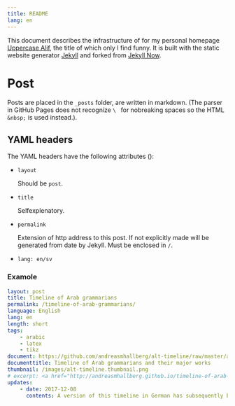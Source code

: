 ```yaml
---
title: README
lang: en
---
```


This document describes the infrastructure of for my personal homepage [Uppercase Alif](andreasmhallberg.github.io), the title of which only I find funny. It is built with the static website generator [Jekyll](https://jekyllrb.com/) and forked from [Jekyll Now](https://github.com/barryclark/jekyll-now).

# Post

Posts are placed in the `_posts` folder, are written in markdown. (The parser in GitHub Pages does not recognize `\ ` for nobreaking spaces so the HTML `&nbsp;` is used instead.).

## YAML headers

The YAML headers have the following attributes ():

- `layout`

    Should be `post`.

- `title` 

    Selfexplenatory.

- `permalink`

    Extension of http address to this post. If not explicitly made will be generated from date by Jekyll. Must be enclosed in `/`.

- `lang: en/sv`

### Examole

``` yaml
layout: post
title: Timeline of Arab grammarians
permalink: /timeline-of-arab-grammarians/
language: English
lang: en
length: short
tags:
    - arabic
    - latex
    - tikz
document: https://github.com/andreasmhallberg/alt-timeline/raw/master/alt-timeline.pdf
documenttitle: Timeline of Arab grammarians and their major works
thumbnail: /images/alt-timeline.thumbnail.png
# excerpt: <a href="http://andreasmhallberg.github.io/timeline-of-arab-grammarians/"><img width="30%" src="/images/alt-timeline.thumbnail.png" alt="Thumbnail"></a>
updates: 
    - date: 2017-12-08
      contents: A version of this timeline in German has subsequently been published in *Einführung in die arabische Grammatiktradition* by Frank Weigelt (Harrowitz, 2017).  
```
